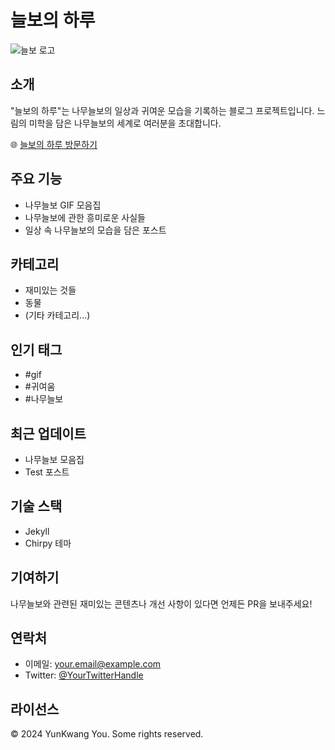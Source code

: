 # 늘보의 하루

![늘보 로고](링크를_여기에_넣으세요)

## 소개

"늘보의 하루"는 나무늘보의 일상과 귀여운 모습을 기록하는 블로그 프로젝트입니다. 느림의 미학을 담은 나무늘보의 세계로 여러분을 초대합니다.

🌐 [늘보의 하루 방문하기](https://yunkwangyou.github.io/)

## 주요 기능

- 나무늘보 GIF 모음집
- 나무늘보에 관한 흥미로운 사실들
- 일상 속 나무늘보의 모습을 담은 포스트

## 카테고리

- 재미있는 것들
- 동물
- (기타 카테고리...)

## 인기 태그

- #gif
- #귀여움
- #나무늘보

## 최근 업데이트

- 나무늘보 모음집
- Test 포스트

## 기술 스택

- Jekyll
- Chirpy 테마

## 기여하기

나무늘보와 관련된 재미있는 콘텐츠나 개선 사항이 있다면 언제든 PR을 보내주세요!

## 연락처

- 이메일: your.email@example.com
- Twitter: [@YourTwitterHandle](https://twitter.com/YourTwitterHandle)

## 라이선스

© 2024 YunKwang You. Some rights reserved.
